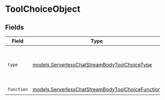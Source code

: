 # ToolChoiceObject


## Fields

| Field                                                                                                        | Type                                                                                                         | Required                                                                                                     | Description                                                                                                  |
| ------------------------------------------------------------------------------------------------------------ | ------------------------------------------------------------------------------------------------------------ | ------------------------------------------------------------------------------------------------------------ | ------------------------------------------------------------------------------------------------------------ |
| `type`                                                                                                       | [models.ServerlessChatStreamBodyToolChoiceType](../models/serverlesschatstreambodytoolchoicetype.md)         | :heavy_check_mark:                                                                                           | The type of the tool. Currently, only `function` is supported.                                               |
| `function`                                                                                                   | [models.ServerlessChatStreamBodyToolChoiceFunction](../models/serverlesschatstreambodytoolchoicefunction.md) | :heavy_check_mark:                                                                                           | N/A                                                                                                          |